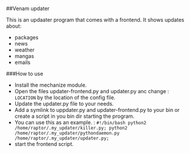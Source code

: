 ##Venam updater

This is an updaater program that comes with a frontend.
It shows updates about:
* packages
* news
* weather
* mangas
* emails

###How to use
* Install the mechanize module.
* Open the files updater-frontend.py and updater.py anc change : `LOCATION` by the location of the config file.
* Update the updater.py file to your needs.
* Add a symlink to uppdater.py and updater-frontend.py to your bin or create a script in you bin dir starting the program.
* You can use this as an example. :
`
#!/bin/bash
python2 /home/raptor/.my_updater/killer.py;
python2 /home/raptor/.my_updater/pythondaemon.py /home/raptor/.my_updater/updater.py;
`
* start the frontend script.

